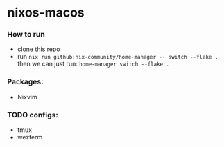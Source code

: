 # nixos-macos

### How to run

- clone this repo
- run `nix run github:nix-community/home-manager -- switch --flake .`
  then we can just run:
  `home-manager switch --flake .`

### Packages:

- Nixvim

### TODO configs:

- tmux
- wezterm
